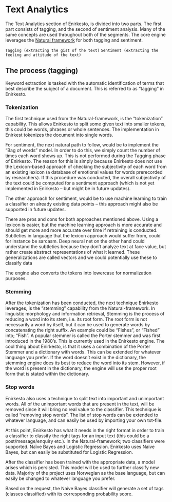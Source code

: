 # Text Analytics

The Text Analytics section of Enirkesto, is divided into two parts.
The first part consists of tagging, and the second of sentiment analysis.
Many of the same concepts are used throughout both of the segments.
The core engine leverages the [Natural framework](https://github.com/NaturalNode/natural) for both tagging and sentiment.

`Tagging (extracting the gist of the text)`
`Sentiment (extracting the feeling and attitude of the text)`

## The process (tagging)

Keyword extraction is tasked with the automatic identification of terms that best describe the subject of a document. This is referred to as “tagging” in Enirkesto.

### Tokenization

The first technique used from the Natural-framework, is the “tokenization” capability.
This allows Enirkesto to split some given text into smaller tokens, this could be words, phrases or whole sentences. The implementation in Enirkest tokenizes the document into single words.

For sentiment, the next natural path to follow, would be to implement the “Bag of words” model. In order to do this, we simply count the number of times each word shows up. This is not performed during the Tagging phase of Enirkesto. The reason for this is simply because Enirkesto does not use the Lexicon-based approach of checking the subjectivity of each word from an existing lexicon (a database of emotional values for words prerecorded by researchers). If this procedure was conducted, the overall subjectivity of the text could be computed for a sentiment approach (which is not yet implemented in Enirkesto – but might be in future updates).

The other approach for sentiment, would be to use machine learning to train a classifier on already existing data points – this approach might also be supported in future updates.

There are pros and cons for both approaches mentioned above. Using a lexicon is easier, but the machine learning approach is more accurate and should get more and more accurate over time if retraining is conducted. Subtleties in language that the lexicon approach would suffer from, could for instance be sarcasm. Deep neural net on the other hand could understand the subtleties because they don’t analyze text at face value, but rather create abstract representations of what it learned. These generalizations are called vectors and we could potentially use these to classify data

The engine also converts the tokens into lowercase for normalization purposes.

### Stemming

After the tokenization has been conducted, the next technique Enirkesto leverages, is the “stemming” capability from the Natural-framework. In linguistic morphology and information retrieval, Stemming is the process of reducing a word into its stem, i.e. its root form. The root form is not necessarily a word by itself, but it can be used to generate words by concatenating the right suffix. An example could be “Fishes”, or “Fished” into; “Fish”. A popular stemmer is called the Porter stemmer and was first introduced in the 1980’s. This is currently used in the Enirkesto engine. The cool thing about Enirkesto, is that it uses a combination of the Porter Stemmer and a dictionary with words. This can be extended for whatever language you prefer. If the word doesn’t exist in the dictionary, the stemming engine does its best to reduce the word into its stem. However, if the word is present in the dictionary, the engine will use the proper root form that is stated within the dictionary.

### Stop words

Enirkesto also uses a technique to split text into important and unimportant words. All of the unimportant words that are present in the text, will be removed since it will bring no real value to the classifier. This technique is called “removing stop words”. The list of stop words can be extended to whatever language, and can easily be used by importing your own txt-file.

At this point, Enirkesto has what it needs in the right format in order to train a classifier to classify the right tags for an input text (this could be a post/message/enquiry etc.). In the Natural-framework; two classifiers were supported. Naïve Bayes and Logistic Regression. Enirkesto uses Naive Bayes, but can easily be substituted for Logistic Regression.

After the classifier has been trained with the appropriate data, a model arises which is persisted. This model will be used to further classify new data. Majority of the project uses Norwegian as the base language, but can easily be changed to whatever language you prefer.

Based on the request, the Naive Bayes classifier will generate a set of tags (classes classified) with its corresponding probability score.
